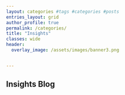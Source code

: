 ```yaml
---
layout: categories #tags #categories #posts
entries_layout: grid
author_profile: true
permalink: /categories/
title: "Insights"
classes: wide
header:
  overlay_image: /assets/images/banner3.png


---
```

## Insights Blog
